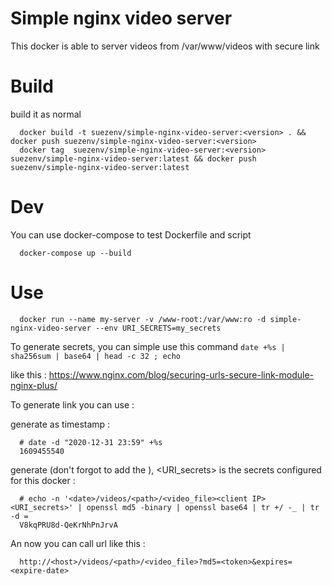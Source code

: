 Simple nginx video server
=========================

This docker is able to server videos from /var/www/videos with secure link

# Build

build it as normal

```
  docker build -t suezenv/simple-nginx-video-server:<version> . && docker push suezenv/simple-nginx-video-server:<version> 
  docker tag  suezenv/simple-nginx-video-server:<version> suezenv/simple-nginx-video-server:latest && docker push suezenv/simple-nginx-video-server:latest
```

# Dev 

You can use docker-compose to test Dockerfile and script

```
  docker-compose up --build
```

# Use

```
  docker run --name my-server -v /www-root:/var/www:ro -d simple-nginx-video-server --env URI_SECRETS=my_secrets
```

To generate secrets, you can simple use this command `date +%s | sha256sum | base64 | head -c 32 ; echo`


like this : https://www.nginx.com/blog/securing-urls-secure-link-module-nginx-plus/

To generate link you can use  : 

generate <expire-date> as timestamp :

```
  # date -d "2020-12-31 23:59" +%s
  1609455540
```

generate <token> (don't forgot to add the <client IP>), <URI_secrets> is the secrets configured for this docker :

```
  # echo -n '<date>/videos/<path>/<video_file><client IP> <URI_secrets>' | openssl md5 -binary | openssl base64 | tr +/ -_ | tr -d =
  V8kqPRU8d-QeKrNhPnJrvA
``` 

An now you can call url like this :

```
  http://<host>/videos/<path>/<video_file>?md5=<token>&expires=<expire-date>
```